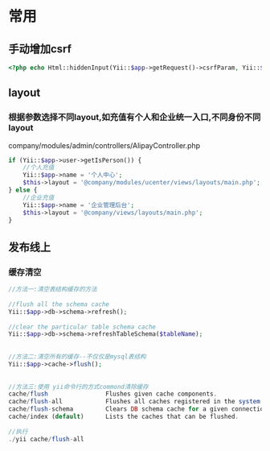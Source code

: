 # 常用
## 手动增加csrf

```php
<?php echo Html::hiddenInput(Yii::$app->getRequest()->csrfParam, Yii::$app->getRequest()->csrfToken);?>
```

## layout

### 根据参数选择不同layout,如充值有个人和企业统一入口,不同身份不同layout
company/modules/admin/controllers/AlipayController.php  
```php
if (Yii::$app->user->getIsPerson()) {
    //个人充值
    Yii::$app->name = '个人中心';
    $this->layout = '@company/modules/ucenter/views/layouts/main.php';
} else {
    //企业充值
    Yii::$app->name = '企业管理后台';
    $this->layout = '@company/views/layouts/main.php';
}
```

## 发布线上
### 缓存清空
```php
//方法一:清空表结构缓存的方法
 
//flush all the schema cache
Yii::$app->db->schema->refresh();
 
//clear the particular table schema cache
Yii::$app->db->schema->refreshTableSchema($tableName);
 
 
//方法二:清空所有的缓存--不仅仅是mysql表结构
Yii::$app->cache->flush();
 
 
//方法三:使用 yii命令行的方式commond清除缓存
cache/flush                Flushes given cache components.
cache/flush-all            Flushes all caches registered in the system.
cache/flush-schema         Clears DB schema cache for a given connection component.
cache/index (default)      Lists the caches that can be flushed.
 
//执行 
./yii cache/flush-all
```